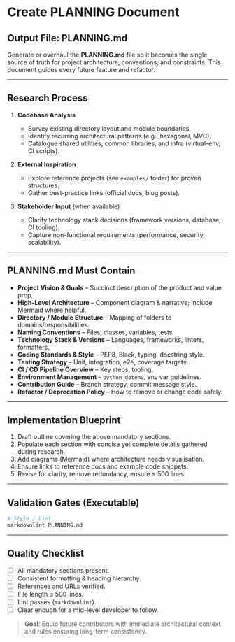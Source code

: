 # Create PLANNING Document

## Output File: PLANNING.md

Generate or overhaul the **PLANNING.md** file so it becomes the single source of truth for project architecture, conventions, and constraints. This document guides every future feature and refactor.

---

## Research Process

1. **Codebase Analysis**
   - Survey existing directory layout and module boundaries.
   - Identify recurring architectural patterns (e.g., hexagonal, MVC).
   - Catalogue shared utilities, common libraries, and infra (virtual-env, CI scripts).

2. **External Inspiration**
   - Explore reference projects (see `examples/` folder) for proven structures.
   - Gather best-practice links (official docs, blog posts).

3. **Stakeholder Input** (when available)
   - Clarify technology stack decisions (framework versions, database, CI tooling).
   - Capture non-functional requirements (performance, security, scalability).

---

## PLANNING.md Must Contain

- **Project Vision & Goals** – Succinct description of the product and value prop.
- **High-Level Architecture** – Component diagram & narrative; include Mermaid where helpful.
- **Directory / Module Structure** – Mapping of folders to domains/responsibilities.
- **Naming Conventions** – Files, classes, variables, tests.
- **Technology Stack & Versions** – Languages, frameworks, linters, formatters.
- **Coding Standards & Style** – PEP8, Black, typing, docstring style.
- **Testing Strategy** – Unit, integration, e2e, coverage targets.
- **CI / CD Pipeline Overview** – Key steps, tooling.
- **Environment Management** – `python_dotenv`, env var guidelines.
- **Contribution Guide** – Branch strategy, commit message style.
- **Refactor / Deprecation Policy** – How to remove or change code safely.

---

## Implementation Blueprint

1. Draft outline covering the above mandatory sections.
2. Populate each section with concise yet complete details gathered during research.
3. Add diagrams (Mermaid) where architecture needs visualisation.
4. Ensure links to reference docs and example code snippets.
5. Revise for clarity, remove redundancy, ensure ≤ 500 lines.

---

## Validation Gates (Executable)
```bash
# Style / Lint
markdownlint PLANNING.md
```

---

## Quality Checklist
- [ ] All mandatory sections present.
- [ ] Consistent formatting & heading hierarchy.
- [ ] References and URLs verified.
- [ ] File length ≤ 500 lines.
- [ ] Lint passes (`markdownlint`).
- [ ] Clear enough for a mid-level developer to follow.

> **Goal**: Equip future contributors with immediate architectural context and rules ensuring long-term consistency. 